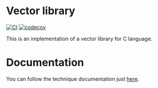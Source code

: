 # Vector library
[![CI](https://github.com/osvegn/vector/actions/workflows/CI.yml/badge.svg)](https://github.com/osvegn/vector/actions/workflows/CI.yml)
[![codecov](https://codecov.io/gh/osvegn/vector/graph/badge.svg?token=ypMDuagiAq)](https://codecov.io/gh/osvegn/vector)

This is an implementation of a vector library for C language.

# Documentation
You can follow the technique documentation just [here](https://osvegn.github.io/vector/Vector/).
